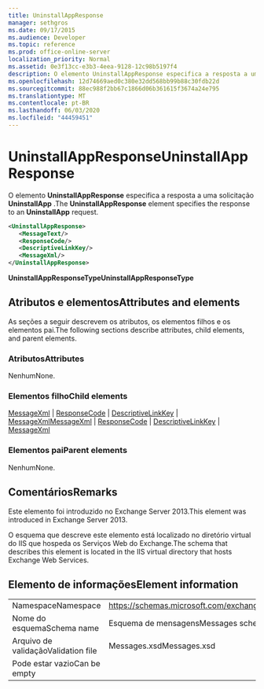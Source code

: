 ```yaml
---
title: UninstallAppResponse
manager: sethgros
ms.date: 09/17/2015
ms.audience: Developer
ms.topic: reference
ms.prod: office-online-server
localization_priority: Normal
ms.assetid: 0e3f13cc-e3b3-4eea-9128-12c98b5197f4
description: O elemento UninstallAppResponse especifica a resposta a uma solicitação UninstallApp.
ms.openlocfilehash: 12d74669aed0c380e32dd568bb99b88c30fdb22d
ms.sourcegitcommit: 88ec988f2bb67c1866d06b361615f3674a24e795
ms.translationtype: MT
ms.contentlocale: pt-BR
ms.lasthandoff: 06/03/2020
ms.locfileid: "44459451"
---
```

# <a name="uninstallappresponse"></a><span data-ttu-id="7dfa5-103">UninstallAppResponse</span><span class="sxs-lookup"><span data-stu-id="7dfa5-103">UninstallAppResponse</span></span>

<span data-ttu-id="7dfa5-104">O elemento **UninstallAppResponse** especifica a resposta a uma solicitação **UninstallApp** .</span><span class="sxs-lookup"><span data-stu-id="7dfa5-104">The **UninstallAppResponse** element specifies the response to an **UninstallApp** request.</span></span> 
  
```XML
<UninstallAppResponse>
   <MessageText/>
   <ResponseCode/>
   <DescriptiveLinkKey/>
   <MessageXml/>
</UninstallAppResponse>
```

 <span data-ttu-id="7dfa5-105">**UninstallAppResponseType**</span><span class="sxs-lookup"><span data-stu-id="7dfa5-105">**UninstallAppResponseType**</span></span>
## <a name="attributes-and-elements"></a><span data-ttu-id="7dfa5-106">Atributos e elementos</span><span class="sxs-lookup"><span data-stu-id="7dfa5-106">Attributes and elements</span></span>

<span data-ttu-id="7dfa5-107">As seções a seguir descrevem os atributos, os elementos filhos e os elementos pai.</span><span class="sxs-lookup"><span data-stu-id="7dfa5-107">The following sections describe attributes, child elements, and parent elements.</span></span>
  
### <a name="attributes"></a><span data-ttu-id="7dfa5-108">Atributos</span><span class="sxs-lookup"><span data-stu-id="7dfa5-108">Attributes</span></span>

<span data-ttu-id="7dfa5-109">Nenhum</span><span class="sxs-lookup"><span data-stu-id="7dfa5-109">None.</span></span>
  
### <a name="child-elements"></a><span data-ttu-id="7dfa5-110">Elementos filho</span><span class="sxs-lookup"><span data-stu-id="7dfa5-110">Child elements</span></span>

<span data-ttu-id="7dfa5-111">[MessageXml](messagexml.md)  |  [ResponseCode](responsecode.md)  |  [DescriptiveLinkKey](descriptivelinkkey.md)  |  [MessageXml](messagexml.md)</span><span class="sxs-lookup"><span data-stu-id="7dfa5-111">[MessageXml](messagexml.md) | [ResponseCode](responsecode.md) | [DescriptiveLinkKey](descriptivelinkkey.md) | [MessageXml](messagexml.md)</span></span>
  
### <a name="parent-elements"></a><span data-ttu-id="7dfa5-112">Elementos pai</span><span class="sxs-lookup"><span data-stu-id="7dfa5-112">Parent elements</span></span>

<span data-ttu-id="7dfa5-113">Nenhum</span><span class="sxs-lookup"><span data-stu-id="7dfa5-113">None.</span></span>
  
## <a name="remarks"></a><span data-ttu-id="7dfa5-114">Comentários</span><span class="sxs-lookup"><span data-stu-id="7dfa5-114">Remarks</span></span>

<span data-ttu-id="7dfa5-115">Este elemento foi introduzido no Exchange Server 2013.</span><span class="sxs-lookup"><span data-stu-id="7dfa5-115">This element was introduced in Exchange Server 2013.</span></span>
  
<span data-ttu-id="7dfa5-116">O esquema que descreve este elemento está localizado no diretório virtual do IIS que hospeda os Serviços Web do Exchange.</span><span class="sxs-lookup"><span data-stu-id="7dfa5-116">The schema that describes this element is located in the IIS virtual directory that hosts Exchange Web Services.</span></span>
  
## <a name="element-information"></a><span data-ttu-id="7dfa5-117">Elemento de informações</span><span class="sxs-lookup"><span data-stu-id="7dfa5-117">Element information</span></span>

|||
|:-----|:-----|
|<span data-ttu-id="7dfa5-118">Namespace</span><span class="sxs-lookup"><span data-stu-id="7dfa5-118">Namespace</span></span>  <br/> |https://schemas.microsoft.com/exchange/services/2006/messages  <br/> |
|<span data-ttu-id="7dfa5-119">Nome do esquema</span><span class="sxs-lookup"><span data-stu-id="7dfa5-119">Schema name</span></span>  <br/> |<span data-ttu-id="7dfa5-120">Esquema de mensagens</span><span class="sxs-lookup"><span data-stu-id="7dfa5-120">Messages schema</span></span>  <br/> |
|<span data-ttu-id="7dfa5-121">Arquivo de validação</span><span class="sxs-lookup"><span data-stu-id="7dfa5-121">Validation file</span></span>  <br/> |<span data-ttu-id="7dfa5-122">Messages.xsd</span><span class="sxs-lookup"><span data-stu-id="7dfa5-122">Messages.xsd</span></span>  <br/> |
|<span data-ttu-id="7dfa5-123">Pode estar vazio</span><span class="sxs-lookup"><span data-stu-id="7dfa5-123">Can be empty</span></span>  <br/> ||
   

